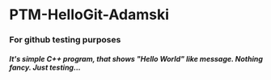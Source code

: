 # PTM-HelloGit-Adamski
### For github testing purposes
##### It's simple C++ program, that shows "Hello World" like message. Nothing fancy. Just testing...
